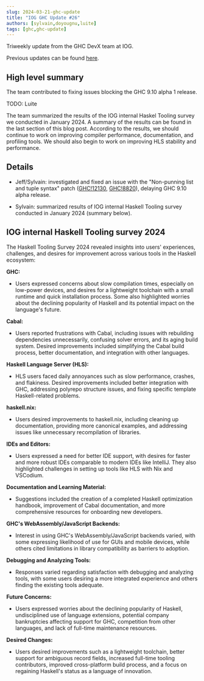 ```yaml
---
slug: 2024-03-21-ghc-update
title: "IOG GHC Update #26"
authors: [sylvain,doyougnu,luite]
tags: [ghc,ghc-update]
---
```


Triweekly update from the GHC DevX team at IOG.

<!-- truncate -->

Previous updates can be found [here](https://engineering.iog.io/tags/ghc-update).

## High level summary

The team contributed to fixing issues blocking the GHC 9.10 alpha 1 release.

TODO: Luite

The team summarized the results of the IOG internal Haskel Tooling survey we conducted in January 2024.
A summary of the results can be found in the last section of this blog post. According to the results,
we should continue to work on improving compiler performance, documentation, and profiling tools. We should also
begin to work on improving HLS stability and performance.

## Details

- Jeff/Sylvain: investigated and fixed an issue with the "Non-punning list and
  tuple syntax" patch
  ([GHC!12130](https://gitlab.haskell.org/ghc/ghc/-/merge_requests/12130),
  [GHC!8820](https://gitlab.haskell.org/ghc/ghc/-/merge_requests/8820)),
  delaying GHC 9.10 alpha release.

- Sylvain: summarized results of IOG internal Haskell Tooling survey conducted in January 2024 (summary below).

## IOG internal Haskell Tooling survey 2024

The Haskell Tooling Survey 2024 revealed insights into users' experiences, challenges, and desires for improvement across various tools in the Haskell ecosystem:

**GHC:**

- Users expressed concerns about slow compilation times, especially on low-power devices, and desires for a lightweight toolchain with a small runtime and quick installation process. Some also highlighted worries about the declining popularity of Haskell and its potential impact on the language's future.
  
**Cabal:**

- Users reported frustrations with Cabal, including issues with rebuilding dependencies unnecessarily, confusing solver errors, and its aging build system. Desired improvements included simplifying the Cabal build process, better documentation, and integration with other languages.

**Haskell Language Server (HLS):**

- HLS users faced daily annoyances such as slow performance, crashes, and flakiness. Desired improvements included better integration with GHC, addressing polyrepo structure issues, and fixing specific template Haskell-related problems.

**haskell.nix:**

- Users desired improvements to haskell.nix, including cleaning up documentation, providing more canonical examples, and addressing issues like unnecessary recompilation of libraries.

**IDEs and Editors:**

- Users expressed a need for better IDE support, with desires for faster and more robust IDEs comparable to modern IDEs like IntelliJ. They also highlighted challenges in setting up tools like HLS with Nix and VSCodium.

**Documentation and Learning Material:**

- Suggestions included the creation of a completed Haskell optimization handbook, improvement of Cabal documentation, and more comprehensive resources for onboarding new developers.

**GHC's WebAssembly/JavaScript Backends:**

- Interest in using GHC's WebAssembly/JavaScript backends varied, with some expressing likelihood of use for GUIs and mobile devices, while others cited limitations in library compatibility as barriers to adoption.

**Debugging and Analyzing Tools:**

- Responses varied regarding satisfaction with debugging and analyzing tools, with some users desiring a more integrated experience and others finding the existing tools adequate.

**Future Concerns:**

- Users expressed worries about the declining popularity of Haskell, undisciplined use of language extensions, potential company bankruptcies affecting support for GHC, competition from other languages, and lack of full-time maintenance resources.

**Desired Changes:**

- Users desired improvements such as a lightweight toolchain, better support for ambiguous record fields, increased full-time tooling contributors, improved cross-platform build process, and a focus on regaining Haskell's status as a language of innovation.
